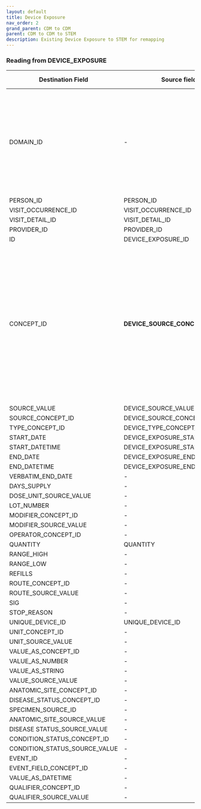 ```yaml
---
layout: default
title: Device Exposure
nav_order: 2
grand_parent: CDM to CDM
parent: CDM to CDM to STEM
description: Existing Device Exposure to STEM for remapping
---
```



### Reading from **DEVICE_EXPOSURE**

| Destination Field | Source field | Logic | Comment field |
| --- | --- | --- | --- |
| DOMAIN_ID | - | - | This should be the domain_id of the standard concept in the CONCEPT_ID field. If a code is mapped to CONCEPT_ID 0, put the domain_id as Observation |
| PERSON_ID | PERSON_ID | - | - |
| VISIT_OCCURRENCE_ID | VISIT_OCCURRENCE_ID  | - | - |
| VISIT_DETAIL_ID | VISIT_DETAIL_ID  | - | - |
| PROVIDER_ID | PROVIDER_ID  | - | -|
| ID | DEVICE_EXPOSURE_ID |  | - |
| CONCEPT_ID | **DEVICE_SOURCE_CONCEPT_ID** | Use the [Source-to-Standard Query](https://ohdsi.github.io/CommonDataModel/sqlScripts.html).<br><br> Lookup the target concept that the source concept maps to. If there are multiple target concepts, create multiple records.| 	  |
| SOURCE_VALUE | DEVICE_SOURCE_VALUE | - | - |
| SOURCE_CONCEPT_ID | DEVICE_SOURCE_CONCEPT_ID | - | - |
| TYPE_CONCEPT_ID | DEVICE_TYPE_CONCEPT_ID | - | - |
| START_DATE | DEVICE_EXPOSURE_START_DATE | - | - |
| START_DATETIME | DEVICE_EXPOSURE_START_DATETIME  | - | - |
| END_DATE | DEVICE_EXPOSURE_END_DATE | - | - |
| END_DATETIME | DEVICE_EXPOSURE_END_DATETIME | - | - |
| VERBATIM_END_DATE | - | - | - |
| DAYS_SUPPLY | - | - | - |
| DOSE_UNIT_SOURCE_VALUE | - | - | - |
| LOT_NUMBER | - | - | - |
| MODIFIER_CONCEPT_ID | - | - | - |
| MODIFIER_SOURCE_VALUE | - | - | - |
| OPERATOR_CONCEPT_ID | - | - | - |
| QUANTITY | QUANTITY | - | - |
| RANGE_HIGH | - | - | - |
| RANGE_LOW | - | - | - |
| REFILLS | - | - | - |
| ROUTE_CONCEPT_ID | - | - | - |
| ROUTE_SOURCE_VALUE | - | - | - |
| SIG | - | - | - |
| STOP_REASON | - | - | - |
| UNIQUE_DEVICE_ID | UNIQUE_DEVICE_ID | - | - |
| UNIT_CONCEPT_ID | - | - | - |
| UNIT_SOURCE_VALUE | - | - | - |
| VALUE_AS_CONCEPT_ID | - | - | - |
| VALUE_AS_NUMBER | - | - | - |
| VALUE_AS_STRING | - | - | - |
| VALUE_SOURCE_VALUE | - | - | - |
| ANATOMIC_SITE_CONCEPT_ID | - | - | - |
| DISEASE_STATUS_CONCEPT_ID | - | - | - |
| SPECIMEN_SOURCE_ID | - | - | - |
| ANATOMIC_SITE_SOURCE_VALUE | - | - | - |
| DISEASE STATUS_SOURCE_VALUE | - | - | - |
| CONDITION_STATUS_CONCEPT_ID | - | - | - | 
| CONDITION_STATUS_SOURCE_VALUE | - | - | - |
| EVENT_ID | - | - | - |
| EVENT_FIELD_CONCEPT_ID | - | - | - |
| VALUE_AS_DATETIME | - | - | - |
| QUALIFIER_CONCEPT_ID | - | - | - |
| QUALIFIER_SOURCE_VALUE | - | - | - |